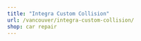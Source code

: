 ```yaml
---
title: "Integra Custom Collision"
url: /vancouver/integra-custom-collision/
shop: car repair
---
```

